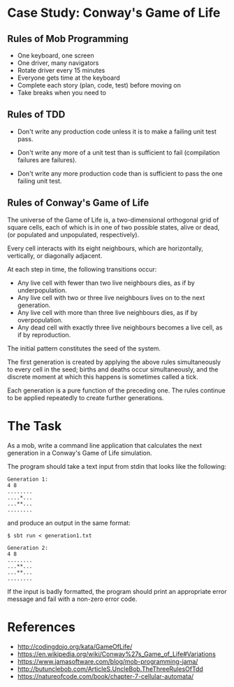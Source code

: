 # Case Study: Conway's Game of Life

## Rules of Mob Programming

- One keyboard, one screen
- One driver, many navigators
- Rotate driver every 15 minutes
- Everyone gets time at the keyboard
- Complete each story (plan, code, test) before moving on
- Take breaks when you need to

## Rules of TDD

- Don't write any production code
  unless it is to make a failing unit test pass.

- Don't write any more of a unit test
  than is sufficient to fail (compilation failures are failures).

- Don't write any more production code
  than is sufficient to pass the one failing unit test.

## Rules of Conway's Game of Life

The universe of the Game of Life is,
a two-dimensional orthogonal grid of square cells,
each of which is in one of two possible states,
alive or dead, (or populated and unpopulated, respectively).

Every cell interacts with its eight neighbours,
which are horizontally, vertically, or diagonally adjacent.

At each step in time, the following transitions occur:

- Any live cell with fewer than two live neighbours dies,
  as if by underpopulation.
- Any live cell with two or three live neighbours lives on
  to the next generation.
- Any live cell with more than three live neighbours dies,
  as if by overpopulation.
- Any dead cell with exactly three live neighbours
  becomes a live cell, as if by reproduction.

The initial pattern constitutes the seed of the system.

The first generation is created by applying the above rules
simultaneously to every cell in the seed;
births and deaths occur simultaneously,
and the discrete moment at which this happens
is sometimes called a tick.

Each generation is a pure function of the preceding one.
The rules continue to be applied repeatedly
to create further generations.

# The Task

As a mob, write a command line application
that calculates the next generation
in a Conway's Game of Life simulation.

The program should take a text input from stdin
that looks like the following:

```
Generation 1:
4 8
........
....*...
...**...
........
```

and produce an output in the same format:

```
$ sbt run < generation1.txt

Generation 2:
4 8
........
...**...
...**...
........
```

If the input is badly formatted,
the program should print an appropriate error message
and fail with a non-zero error code.

# References

- http://codingdojo.org/kata/GameOfLife/
- https://en.wikipedia.org/wiki/Conway%27s_Game_of_Life#Variations
- https://www.jamasoftware.com/blog/mob-programming-jama/
- http://butunclebob.com/ArticleS.UncleBob.TheThreeRulesOfTdd
- https://natureofcode.com/book/chapter-7-cellular-automata/
